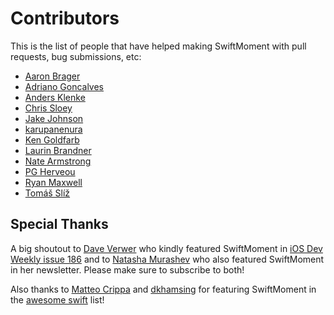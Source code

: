 Contributors
============

This is the list of people that have helped making SwiftMoment with pull
requests, bug submissions, etc:

- [Aaron Brager](https://github.com/getaaron)
- [Adriano Goncalves](https://github.com/amg1976)
- [Anders Klenke](https://github.com/andersklenke)
- [Chris Sloey](https://github.com/chrissloey)
- [Jake Johnson](https://github.com/johnsonjake)
- [karupanenura](https://github.com/karupanerura)
- [Ken Goldfarb](https://github.com/kengoldfarb)
- [Laurin Brandner](https://github.com/larcus94)
- [Nate Armstrong](https://github.com/n8armstrong)
- [PG Herveou](https://github.com/pgherveou)
- [Ryan Maxwell](https://github.com/ryanmaxwell)
- [Tomáš Slíž](https://github.com/tomassliz)

Special Thanks
--------------

A big shoutout to [Dave Verwer](https://twitter.com/daveverwer) who
kindly featured SwiftMoment in [iOS Dev Weekly issue
186](http://iosdevweekly.com/issues/186) and to [Natasha
Murashev](http://natashatherobot.com) who also featured SwiftMoment in
her newsletter. Please make sure to subscribe to both!

Also thanks to [Matteo Crippa](https://github.com/matteocrippa) and
[dkhamsing](https://github.com/dkhamsing) for featuring SwiftMoment in
the [awesome swift](https://github.com/matteocrippa/awesome-swift) list!

